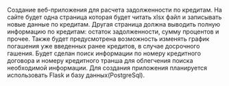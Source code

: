 Создание веб-приложения для расчета задолженности по кредитам. На сайте будет одна страница которая будет читать xlsx файл и записывать новые данные по кредитам. Другая страница должна выводить полную информацию по кредитам: остаток задолженности, сумму процентов и прочее. Также будет предусмотрена возможность изменять график погашения уже введенных ранее кредитов, в случае досрочного гашения. Будет сделан поиск информации по номеру кредитного договора и номеру кредитного транша для облегчения поиска необходимой информации. Для создания приложения планируется использовать Flask и базу данных(PostgreSql).
